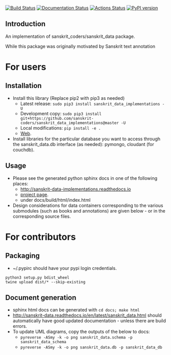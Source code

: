 [![Build Status](https://travis-ci.org/sanskrit-coders/sanskrit_data_implementations.svg?branch=master)](https://travis-ci.org/sanskrit-coders/sanskrit_data_implementations)
[![Documentation Status](https://readthedocs.org/projects/indic-sanskrit_data_implementations/badge/?version=latest)](http://indic-transliteration.readthedocs.io/en/latest/?badge=latest)
[![Actions Status](https://github.com/sanskrit-coders/sanskrit_data_implementations/workflows/Python%20package/badge.svg)](https://github.com/sanskrit-coders/sanskrit_data_implementations/actions)
[![PyPI version](https://badge.fury.io/py/sanskrit_data_implementations.svg)](https://badge.fury.io/py/sanskrit_data_implementations)


## Introduction
An implementation of sanskrit_coders/sanskrit_data package.

While this package was originally motivated by Sanskrit text annotation 


# For users
## Installation
- Install this library (Replace pip2 with pip3 as needed)
    - Latest release: `sudo pip3 install sanskrit_data_implementations -U`
    - Development copy: `sudo pip3 install git+https://github.com/sanskrit-coders/sanskrit_data_implementations@master -U`
    - Local modifications: `pip install -e .`
    - [Web](https://pypi.python.org/pypi/sanskrit_data_implementations).
- Install libraries for the particular database you want to access through the sanskrit_data.db interface (as needed): pymongo, cloudant (for couchdb).

## Usage
- Please see the generated python sphinx docs in one of the following places:
    - http://sanskrit-data-implementations.readthedocs.io
    - [project page](https://sanskrit-coders.github.io/sanskrit_data_implementations/build/html/).
    - under docs/build/html/index.html
- Design considerations for data containers corresponding to the various submodules (such as books and annotations) are given below - or in the corresponding source files.

# For contributors
## Packaging
* ~/.pypirc should have your pypi login credentials.
```
python3 setup.py bdist_wheel
twine upload dist/* --skip-existing
```

## Document generation
- sphinx html docs can be generated with `cd docs; make html`
- http://sanskrit-data.readthedocs.io/en/latest/sanskrit_data.html should automatically have good updated documentation - unless there are build errors.
- To update UML diagrams, copy the outputs of the below to docs:
  - `pyreverse -ASmy -k -o png sanskrit_data.schema -p sanskrit_data_schema`
  - `pyreverse -ASmy -k -o png sanskrit_data.db -p sanskrit_data_db`
